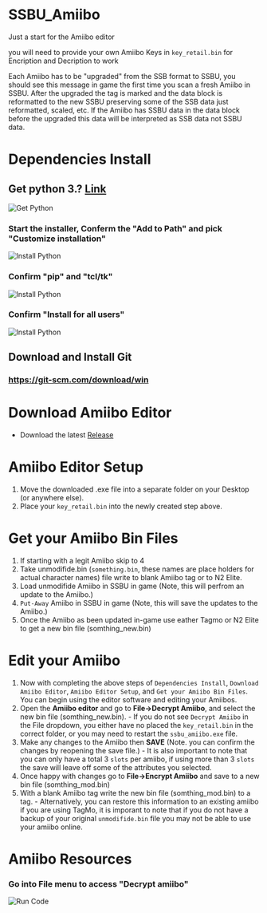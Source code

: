 # SSBU_Amiibo
Just a start for the Amiibo editor 

you will need to provide your own Amiibo Keys in `key_retail.bin` for Encription and Decription to work

Each Amiibo has to be "upgraded" from the SSB format to SSBU, you should see this message in game the first time you scan a fresh Amiibo in SSBU. After the upgraded the tag is marked and the data block is reformatted to the new SSBU preserving some of the SSB data just reformatted, scaled, etc. If the Amiibo has SSBU data in the data block before the upgraded this data will be interpreted as SSB data not SSBU data.

# Dependencies Install

## Get python 3.? [Link](https://www.python.org/downloads/)
![Get Python](https://github.com/odwdinc/SSBU_Amiibo/blob/master/docs/Install_Python.PNG)


### Start the installer, Conferm the "Add to Path" and pick "Customize installation"
![Install Python](https://github.com/odwdinc/SSBU_Amiibo/blob/master/docs/Install_Python_2.PNG)


### Confirm "pip" and "tcl/tk"
![Install Python](https://github.com/odwdinc/SSBU_Amiibo/blob/master/docs/Install_Python_3.PNG)


### Confirm "Install for all users"
![Install Python](https://github.com/odwdinc/SSBU_Amiibo/blob/master/docs/Install_Python_4.PNG)

## Download and Install Git

### https://git-scm.com/download/win

# Download Amiibo Editor
 * Download the latest [Release](https://github.com/odwdinc/SSBU_Amiibo/releases)

# Amiibo Editor Setup
 1. Move the downloaded .exe file into a separate folder on your Desktop (or anywhere else).
 2. Place your `key_retail.bin` into the newly created step above.

# Get your Amiibo Bin Files
 1. If starting with a legit Amiibo skip to 4
 1. Take unmodifide.bin (`something.bin`, these names are place holders for actual character names) file write to blank Amiibo tag or to N2 Elite.
 1. Load unmodifide Amiibo in SSBU in game (Note, this will perfrom an update to the Amiibo.)
 1. `Put-Away` Amiibo in SSBU in game (Note, this will save the updates to the Amiibo.)
 1. Once the Amiibo as been updated in-game use eather Tagmo or N2 Elite to get a new bin file (somthing_new.bin)

# Edit your Amiibo
  1. Now with completing the above steps of `Dependencies Install`, `Download Amiibo Editor`, `Amiibo Editor Setup`, and `Get your Amiibo Bin Files`. You can begin using the editor software and editing your Amiibos.
  1. Open the **Amiibo editor** and go to **File->Decrypt Amiibo**, and select the new bin file (somthing_new.bin).
    - If you do not see `Decrypt Amiibo` in the File dropdown, you either have no placed the `key_retail.bin` in the correct folder, or you may need to restart the `ssbu_amiibo.exe` file.
  1. Make any changes to the Amiibo then **SAVE** (Note. you can confirm the changes by reopening the save file.)
    - It is also important to note that you can only have a total 3 `slots` per amiibo, if using more than 3 `slots` the save will leave off some of the attributes you selected.
  1. Once happy with changes go to **File->Encrypt Amiibo** and save to a new bin file (somthing_mod.bin)
  1. With a blank Amiibo tag write the new bin file (somthing_mod.bin) to a tag.
    - Alternatively, you can restore this information to an existing amiibo if you are using TagMo, it is imporant to note that if you do not have a backup of your original `unmodifide.bin` file you may not be able to use your amiibo online.




# Amiibo Resources

### Go into File menu to access "Decrypt amiibo"

![Run Code](https://github.com/odwdinc/SSBU_Amiibo/blob/master/docs/RunCode_7.PNG)
